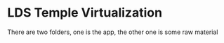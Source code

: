 
LDS Temple Virtualization
===

 

There are two folders, one is the app, the other one is some raw material


